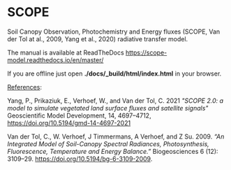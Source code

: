 # SCOPE
Soil Canopy Observation, Photochemistry and Energy fluxes (SCOPE, Van der Tol at al., 2009, Yang et al., 2020) radiative transfer model.


The manual is available at ReadTheDocs https://scope-model.readthedocs.io/en/master/ 

If you are offline just open **./docs/_build/html/index.html** in your browser.

<u>References</u>:

Yang, P., Prikaziuk, E., Verhoef, W., and Van der Tol, C. 2021
*"SCOPE 2.0: a model to simulate vegetated land surface fluxes and satellite signals"*
Geoscientific Model Development, 14, 4697–4712, https://doi.org/10.5194/gmd-14-4697-2021

Van der Tol, C., W. Verhoef, J Timmermans, A Verhoef, and Z Su. 2009. 
*“An Integrated Model of Soil-Canopy Spectral Radiances, Photosynthesis, Fluorescence, Temperature and Energy Balance.”*
Biogeosciences 6 (12): 3109–29. https://doi.org/10.5194/bg-6-3109-2009.